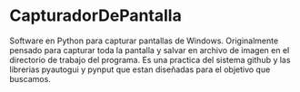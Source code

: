 # CapturadorDePantalla
Software en Python para capturar pantallas de Windows.
Originalmente pensado para capturar toda la pantalla y salvar en archivo de imagen en el directorio de trabajo del programa.
Es una practica del sistema github y las librerias pyautogui y pynput que estan diseñadas para el objetivo que buscamos.
